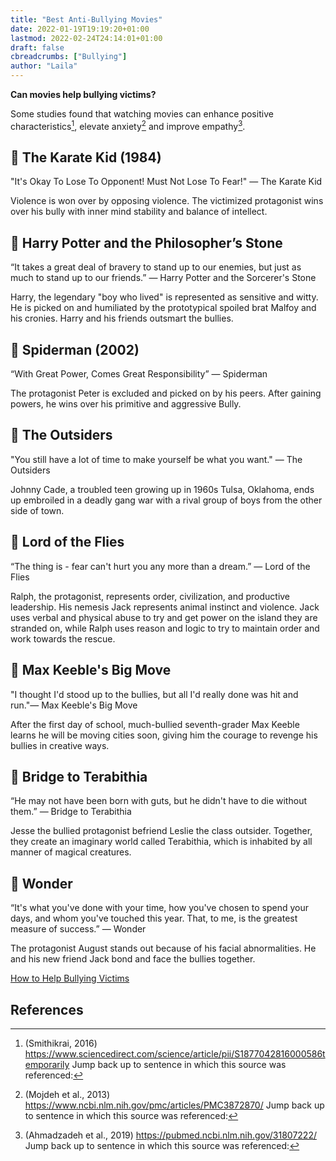 ```yaml
---
title: "Best Anti-Bullying Movies"
date: 2022-01-19T19:19:20+01:00
lastmod: 2022-02-24T24:14:01+01:00
draft: false
cbreadcrumbs: ["Bullying"]
author: "Laila"
---
```


**Can movies help bullying victims?**

Some studies found that watching movies can enhance positive characteristics[^1], elevate anxiety[^2] and improve empathy[^3].


## :popcorn: The Karate Kid (1984)
"It's Okay To Lose To Opponent! Must Not Lose To Fear!" ― The Karate Kid 

Violence is won over by opposing violence. The victimized protagonist wins over his bully with inner mind stability and balance of intellect.

## :popcorn: Harry Potter and the Philosopher’s Stone
“It takes a great deal of bravery to stand up to our enemies, but just as much to stand up to our friends.” ― Harry Potter and the Sorcerer's Stone

Harry, the legendary "boy who lived" is represented as sensitive and witty. He is picked on and humiliated by the prototypical spoiled brat Malfoy and his cronies. Harry and his friends outsmart the bullies.

## :popcorn: Spiderman (2002)
“With Great Power, Comes Great Responsibility”
― Spiderman

The protagonist Peter is excluded and picked on by his peers. After gaining powers, he wins over his primitive and aggressive Bully.

## :popcorn: The Outsiders
"You still have a lot of time to make yourself be what you want." ― The Outsiders 

Johnny Cade, a troubled teen growing up in 1960s Tulsa, Oklahoma, ends up embroiled in a deadly gang war with a rival group of boys from the other side of town.

## :popcorn: Lord of the Flies
“The thing is - fear can't hurt you any more than a dream.” ― Lord of the Flies

Ralph, the protagonist, represents order, civilization, and productive leadership. His nemesis Jack represents animal instinct and violence. Jack uses verbal and physical abuse to try and get power on the island they are stranded on, while Ralph uses reason and logic to try to maintain order and work towards the rescue.

## :popcorn: Max Keeble's Big Move
"I thought I'd stood up to the bullies, but all I'd really done was hit and run."― Max Keeble's Big Move

After the first day of school, much-bullied seventh-grader Max Keeble learns he will be moving cities soon, giving him the courage to revenge his bullies in creative ways.

## :popcorn: Bridge to Terabithia
“He may not have been born with guts, but he didn't have to die without them.” ― Bridge to Terabithia

Jesse the bullied protagonist befriend Leslie the class outsider. Together, they create an imaginary world called Terabithia, which is inhabited by all manner of magical creatures.

## :popcorn: Wonder

“It's what you've done with your time, how you've chosen to spend your days, and whom you've touched this year. That, to me, is the greatest measure of success.” ― Wonder

The protagonist August stands out because of his facial abnormalities. He and his new friend Jack bond and face the bullies together.

[How to Help Bullying Victims](/how-to-help-bullying-victims/)

References 
---

[^1]: (Smithikrai, 2016) https://www.sciencedirect.com/science/article/pii/S1877042816000586temporarily Jump back up to sentence in which this source was referenced:

[^2]: (Mojdeh et al., 2013) https://www.ncbi.nlm.nih.gov/pmc/articles/PMC3872870/ Jump back up to sentence in which this source was referenced:

[^3]: (Ahmadzadeh et al., 2019) https://pubmed.ncbi.nlm.nih.gov/31807222/ Jump back up to sentence in which this source was referenced: